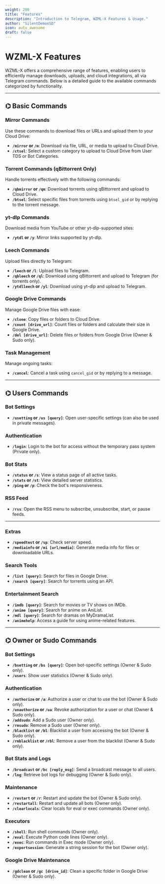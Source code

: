 ```yaml
---
weight: 200
title: "Features"
description: "Introduction to Telegram, WZML-X Features & Usage."
author: "SilentDemonSD"
icon: auto_awesome
draft: false
---
```


# WZML-X Features  

WZML-X offers a comprehensive range of features, enabling users to efficiently manage downloads, uploads, and cloud integrations, all via Telegram commands. Below is a detailed guide to the available commands categorized by functionality.

---

## ⌬ Basic Commands  

### Mirror Commands  
Use these commands to download files or URLs and upload them to your Cloud Drive:  
- **`/mirror` or `/m`**: Download via file, URL, or media to upload to Cloud Drive.  
- **`/ctsel`**: Select a custom category to upload to Cloud Drive from User TDS or Bot Categories.  

### Torrent Commands (qBittorrent Only)  
Handle torrents effectively with the following commands:  
- **`/qbmirror` or `/qm`**: Download torrents using qBittorrent and upload to Cloud Drive.  
- **`/btsel`**: Select specific files from torrents using `btsel_gid` or by replying to the torrent message.  

### yt-dlp Commands  
Download media from YouTube or other yt-dlp-supported sites:  
- **`/ytdl` or `/y`**: Mirror links supported by yt-dlp.  

### Leech Commands  
Upload files directly to Telegram:  
- **`/leech` or `/l`**: Upload files to Telegram.  
- **`/qbleech` or `/ql`**: Download using qBittorrent and upload to Telegram (for torrents only).  
- **`/ytdlleech` or `/yl`**: Download using yt-dlp and upload to Telegram.  

### Google Drive Commands  
Manage Google Drive files with ease:  
- **`/clone`**: Copy files or folders to Cloud Drive.  
- **`/count [drive_url]`**: Count files or folders and calculate their size in Google Drive.  
- **`/del [drive_url]`**: Delete files or folders from Google Drive (Owner & Sudo only).  

### Task Management  
Manage ongoing tasks:  
- **`/cancel`**: Cancel a task using `cancel_gid` or by replying to a message.  

---

## ⌬ Users Commands  

### Bot Settings  
- **`/usetting` or `/us [query]`**: Open user-specific settings (can also be used in private messages).  

### Authentication  
- **`/login`**: Login to the bot for access without the temporary pass system (Private only).  

### Bot Stats  
- **`/status` or `/s`**: View a status page of all active tasks.  
- **`/stats` or `/st`**: View detailed server statistics.  
- **`/ping` or `/p`**: Check the bot's responsiveness.  

### RSS Feed  
- **`/rss`**: Open the RSS menu to subscribe, unsubscribe, start, or pause feeds.  

---

### Extras  
- **`/speedtest` or `/sp`**: Check server speed.  
- **`/mediainfo` or `/mi [url/media]`**: Generate media info for files or downloadable URLs.  

### Search Tools  
- **`/list [query]`**: Search for files in Google Drive.  
- **`/search [query]`**: Search for torrents using an API.  

### Entertainment Search  
- **`/imdb [query]`**: Search for movies or TV shows on IMDb.  
- **`/anime [query]`**: Search for anime on AniList.  
- **`/mdl [query]`**: Search for dramas on MyDramaList.  
- **`/animehelp`**: Access a guide for using anime-related features.  

---

## ⌬ Owner or Sudo Commands  

### Bot Settings  
- **`/bsetting` or `/bs [query]`**: Open bot-specific settings (Owner & Sudo only).  
- **`/users`**: Show user statistics (Owner & Sudo only).  

### Authentication  
- **`/authorize` or `/a`**: Authorize a user or chat to use the bot (Owner & Sudo only).  
- **`/unauthorize` or `/ua`**: Revoke authorization for a user or chat (Owner & Sudo only).  
- **`/addsudo`**: Add a Sudo user (Owner only).  
- **`/rmsudo`**: Remove a Sudo user (Owner only).  
- **`/blacklist` or `/bl`**: Blacklist a user from accessing the bot (Owner & Sudo only).  
- **`/rmblacklist` or `/rbl`**: Remove a user from the blacklist (Owner & Sudo only).  

### Bot Stats and Logs  
- **`/broadcast` or `/bc [reply_msg]`**: Send a broadcast message to all users.  
- **`/log`**: Retrieve bot logs for debugging (Owner & Sudo only).  

### Maintenance  
- **`/restart` or `/r`**: Restart and update the bot (Owner & Sudo only).  
- **`/restartall`**: Restart and update all bots (Owner only).  
- **`/clearlocals`**: Clear locals for eval or exec commands (Owner only).  

### Executors  
- **`/shell`**: Run shell commands (Owner only).  
- **`/eval`**: Execute Python code lines (Owner only).  
- **`/exec`**: Run commands in Exec mode (Owner only).  
- **`/exportsession`**: Generate a string session for the bot (Owner only).  

### Google Drive Maintenance  
- **`/gdclean` or `/gc [drive_id]`**: Clean a specific folder in Google Drive (Owner & Sudo only).  

